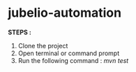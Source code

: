 # jubelio-automation
**STEPS :**
1. Clone the project
2. Open terminal or command prompt 
3. Run the following command :  _mvn test_

